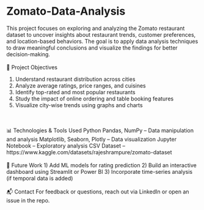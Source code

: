 # Zomato-Data-Analysis
This project focuses on exploring and analyzing the Zomato restaurant dataset to uncover insights about restaurant trends, customer preferences, and location-based behaviors. The goal is to apply data analysis techniques to draw meaningful conclusions and visualize the findings for better decision-making.
<br>
<br>
📌 Project Objectives
1) Understand restaurant distribution across cities
2) Analyze average ratings, price ranges, and cuisines
3) Identify top-rated and most popular restaurants
4) Study the impact of online ordering and table booking features
5) Visualize city-wise trends using graphs and charts
<br>
<br>
📊 Technologies & Tools Used
Python
Pandas, NumPy – Data manipulation and analysis
Matplotlib, Seaborn, Plotly – Data visualization
Jupyter Notebook – Exploratory analysis
CSV Dataset – https://www.kaggle.com/datasets/rajeshrampure/zomato-dataset
<br>
<br>
🧠 Future Work
1) Add ML models for rating prediction
2) Build an interactive dashboard using Streamlit or Power BI
3) Incorporate time-series analysis (if temporal data is added)
<br>
<br>
📬 Contact
For feedback or questions, reach out via LinkedIn or open an issue in the repo.
